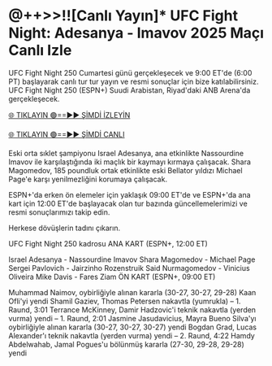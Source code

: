 # @++>>!![Canlı Yayın]* UFC Fight Night: Adesanya - Imavov 2025 Maçı Canlı Izle #

UFC Fight Night 250 Cumartesi günü gerçekleşecek ve 9:00 ET'de (6:00 PT) başlayarak canlı tur tur yayın ve resmi sonuçlar için bize katılabilirsiniz. UFC Fight Night 250 (ESPN+) Suudi Arabistan, Riyad'daki ANB Arena'da gerçekleşecek.

[🌐 TIKLAYIN 🟢==►► ŞİMDİ İZLEYİN](https://t.co/d4SKTBH1cs)

[🌐 TIKLAYIN 🟢==►► ŞİMDİ CANLI](https://t.co/d4SKTBH1cs)

Eski orta sıklet şampiyonu Israel Adesanya, ana etkinlikte Nassourdine Imavov ile karşılaştığında iki maçlık bir kaymayı kırmaya çalışacak. Shara Magomedov, 185 poundluk ortak etkinlikte eski Bellator yıldızı Michael Page'e karşı yenilmezliğini korumaya çalışacak.

ESPN+'da erken ön elemeler için yaklaşık 09:00 ET'de ve ESPN+'da ana kart için 12:00 ET'de başlayacak olan tur bazında güncellemelerimizi ve resmi sonuçlarımızı takip edin.

Herkese dövüşlerin tadını çıkarın.

UFC Fight Night 250 kadrosu
ANA KART (ESPN+, 12:00 ET)

Israel Adesanya - Nassourdine Imavov
Shara Magomedov - Michael Page
Sergei Pavlovich - Jairzinho Rozenstruik
Said Nurmagomedov - Vinicius Oliveira
Mike Davis - Fares Ziam
ÖN KART (ESPN+, 09:00 ET)

Muhammad Naimov, oybirliğiyle alınan kararla (30-27, 30-27, 29-28) Kaan Ofli'yi yendi
Shamil Gaziev, Thomas Petersen nakavtla (yumrukla) – 1. Raund, 3:01
Terrance McKinney, Damir Hadzovic'i teknik nakavtla (yerden vurma) yendi – 1. Raund, 2:01
Jasmine Jasudavicius, Mayra Bueno Silva'yı oybirliğiyle alınan kararla (30-27, 30-27, 30-27) yendi
Bogdan Grad, Lucas Alexander'ı teknik nakavtla (yerden vurma) yendi – 2. Raund, 4:22
Hamdy Abdelwahab, Jamal Pogues'u bölünmüş kararla (27-30, 29-28, 29-28) yendi
